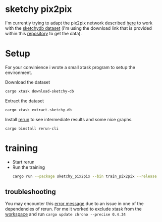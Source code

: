# sketchy pix2pix
I'm currently trying to adapt the pix2pix network described [here](https://machinelearningmastery.com/how-to-develop-a-pix2pix-gan-for-image-to-image-translation/) to work with the [sketchydb dataset](https://sketchy.eye.gatech.edu) (i'm using the download link that is provided within this [repository](https://github.com/CDOTAD/SketchyDatabase) to get the data).

# Setup
For your convinience i wrote a small xtask program to setup the environment.

Download the dataset
```bash
cargo xtask download-sketchy-db
``` 

Extract the dataset

```bash
cargo xtask extract-sketchy-db
``` 

Install [rerun](https://rerun.io) to see intermediate results and some nice graphs.
```
cargo binstall rerun-cli
```

# training
- Start rerun
- Run the training
    ```bash
    cargo run --package sketchy_pix2pix --bin train_pix2pix --release
    ``` 

## troubleshooting
You may encounter this [error message](https://github.com/rerun-io/rerun/issues/9159) due to an issue in one of the dependencies of rerun.
For me it worked to exclude xtask from the [workspace](./cargo.toml#L5) and run ```cargo update chrono --precise 0.4.34```
